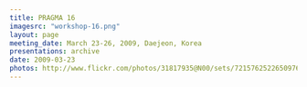 ```yaml
---
title: PRAGMA 16 
imagesrc: "workshop-16.png"
layout: page
meeting_date: March 23-26, 2009, Daejeon, Korea
presentations: archive
date: 2009-03-23
photos: http://www.flickr.com/photos/31817935@N00/sets/72157625226509769/
---
```


